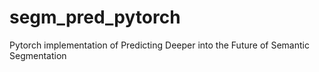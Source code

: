 # segm_pred_pytorch
Pytorch implementation of Predicting Deeper into the Future of Semantic Segmentation
